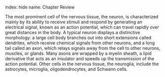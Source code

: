 index: hide
name: Chapter Review

The most prominent cell of the nervous tissue, the neuron, is characterized mainly by its ability to receive stimuli and respond by generating an electrical signal, known as an action potential, which can travel rapidly over great distances in the body. A typical neuron displays a distinctive morphology: a large cell body branches out into short extensions called dendrites, which receive chemical signals from other neurons, and a long tail called an axon, which relays signals away from the cell to other neurons, muscles, or glands. Many axons are wrapped by a myelin sheath, a lipid derivative that acts as an insulator and speeds up the transmission of the action potential. Other cells in the nervous tissue, the neuroglia, include the astrocytes, microglia, oligodendrocytes, and Schwann cells.
